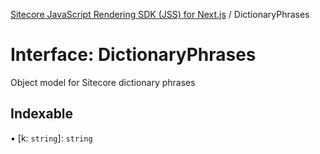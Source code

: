 [Sitecore JavaScript Rendering SDK (JSS) for Next.js](../README.md) / DictionaryPhrases

# Interface: DictionaryPhrases

Object model for Sitecore dictionary phrases

## Indexable

▪ [k: `string`]: `string`
